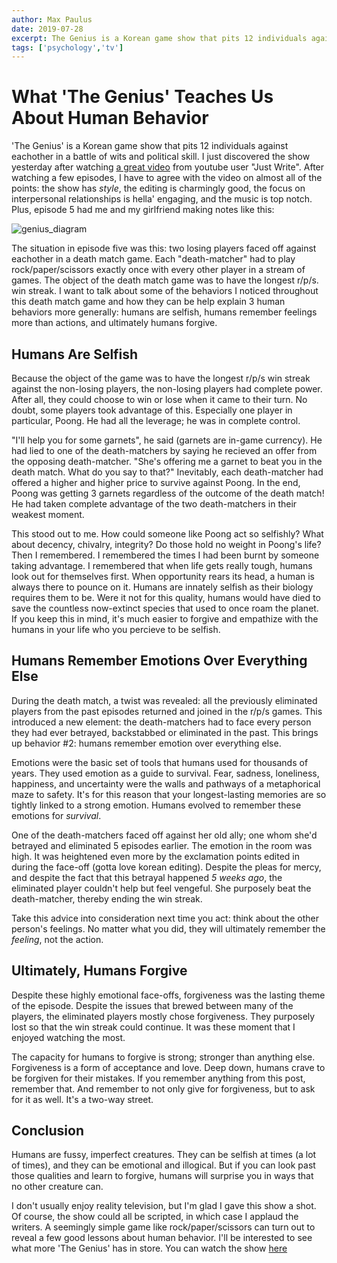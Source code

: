 ```yaml
---
author: Max Paulus
date: 2019-07-28
excerpt: The Genius is a Korean game show that pits 12 individuals against eachother in a battle of wits and political skill. I just… 
tags: ['psychology','tv']
---
```


# What 'The Genius' Teaches Us About Human Behavior

'The Genius' is a Korean game show that pits 12 individuals against eachother in a battle of wits and political skill. I just discovered the show yesterday after watching [a great video](https://www.youtube.com/watch?v=1Lng4dn1uAc) from youtube user "Just Write". After watching a few episodes, I have to agree with the video on almost all of the points: the show has *style*, the editing is charmingly good, the focus on interpersonal relationships is hella' engaging, and the music is top notch. Plus, episode 5 had me and my girlfriend making notes like this:

![genius_diagram](/Users/maxpaulu/c/maxpaulus43.github.io/blog/images/genius_diagram.png)

 The situation in episode five was this: two losing players faced off against eachother in a death match game. Each "death-matcher" had to play rock/paper/scissors exactly once with every other player in a stream of games. The object of the death match game was to have the longest r/p/s. win streak. I want to talk about some of the behaviors I noticed throughout this death match game and how they can be help explain 3 human behaviors more generally: humans are selfish, humans remember feelings more than actions, and ultimately humans forgive. 

## Humans Are Selfish

Because the object of the game was to have the longest r/p/s win streak against the non-losing players, the non-losing players had complete power. After all, they could choose to win or lose when it came to their turn. No doubt, some players took advantage of this. Especially one player in particular, Poong. He had all the leverage; he was in complete control. 

"I'll help you for some garnets", he said (garnets are in-game currency). He had lied to one of the death-matchers by saying he recieved an offer from the opposing death-matcher. "She's offering me a garnet to beat you in the death match. What do you say to that?" Inevitably, each death-matcher had offered a higher and higher price to survive against Poong. In the end, Poong was getting 3 garnets regardless of the outcome of the death match! He had taken complete advantage of the two death-matchers in their weakest moment. 

This stood out to me. How could someone like Poong act so selfishly? What about decency, chivalry, integrity? Do those hold no weight in Poong's life? Then I remembered. I remembered the times I had been burnt by someone taking advantage. I remembered that when life gets really tough, humans look out for themselves first. When opportunity rears its head, a human is always there to pounce on it. Humans are innately selfish as their biology requires them to be. Were it not for this quality, humans would have died to save the countless now-extinct species that used to once roam the planet. If you keep this in mind, it's much easier to forgive and empathize with the humans in your life who you percieve to be selfish.

## Humans Remember Emotions Over Everything Else

During the death match, a twist was revealed: all the previously eliminated players from the past episodes returned and joined in the r/p/s games. This introduced a new element: the death-matchers had to face every person they had ever betrayed, backstabbed or eliminated in the past. This brings up behavior #2: humans remember emotion over everything else.

Emotions were the basic set of tools that humans used for thousands of years. They used emotion as a guide to survival. Fear, sadness, loneliness, happiness, and uncertainty were the walls and pathways of a metaphorical maze to safety. It's for this reason that your longest-lasting memories are so tightly linked to a strong emotion. Humans evolved to remember these emotions for *survival*.

One of the death-matchers faced off against her old ally; one whom she'd betrayed and eliminated 5 episodes earlier. The emotion in the room was high. It was heightened even more by the exclamation points edited in during the face-off (gotta love korean editing). Despite the pleas for mercy, and despite the fact that this betrayal happened *5 weeks ago*, the eliminated player couldn't help but feel vengeful. She purposely beat the death-matcher, thereby ending the win streak.

Take this advice into consideration next time you act: think about the other person's feelings. No matter what you did, they will ultimately remember the *feeling*, not the action. 

## Ultimately, Humans Forgive

Despite these highly emotional face-offs, forgiveness was the lasting theme of the episode. Despite the issues that brewed between many of the players, the eliminated players mostly chose forgiveness. They purposely lost so that the win streak could continue. It was these moment that I enjoyed watching the most. 

The capacity for humans to forgive is strong; stronger than anything else. Forgiveness is a form of acceptance and love. Deep down, humans crave to be forgiven for their mistakes. If you remember anything from this post, remember that. And remember to not only give for forgiveness, but to ask for it as well. It's a two-way street.

## Conclusion

Humans are fussy, imperfect creatures. They can be selfish at times (a lot of times), and they can be emotional and illogical. But if you can look past those qualities and learn to forgive, humans will surprise you in ways that no other creature can.

 I don't usually enjoy reality television, but I'm glad I gave this show a shot. Of course, the show could all be scripted, in which case I applaud the writers. A seemingly simple game like rock/paper/scissors can turn out to reveal a few good lessons about human behavior. I'll be interested to see what more 'The Genius' has in store. You can watch the show [here](https://www.youtube.com/playlist?list=PL9suu7e7YWZ0rw06g9_cOi_cnzpeXeUCc)

